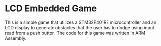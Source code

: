 ﻿# LCD Embedded Game

This is a simple game that utilizes a STM32F401RE microcontroller and 
an LCD display to generate obstacles that the user has to dodge using input read 
from a push button. The code for this game was written in ARM Assembly.

